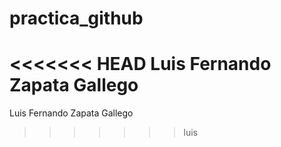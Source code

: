 # practica_github


<<<<<<< HEAD
Luis Fernando Zapata Gallego
=======


Luis Fernando Zapata Gallego 
>>>>>>> luis
